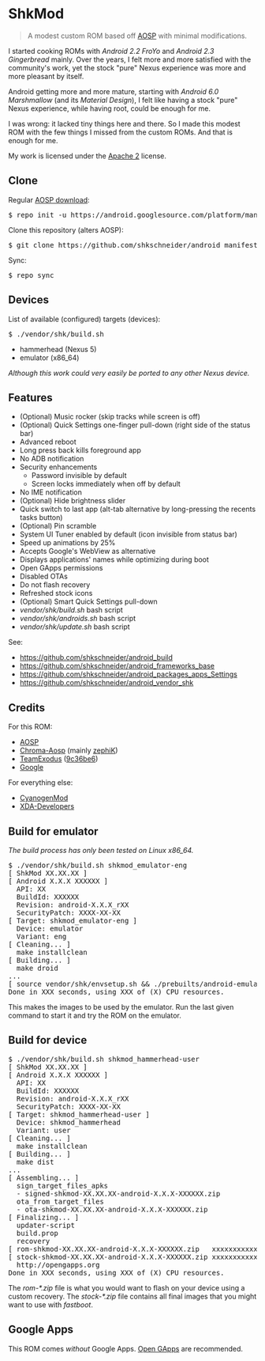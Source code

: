# ShkMod

> A modest custom ROM based off [AOSP](https://android.googlesource.com/) with minimal modifications.

I started cooking ROMs with _Android 2.2 FroYo_ and _Android 2.3 Gingerbread_ mainly.
Over the years, I felt more and more satisfied with the community's work, yet the stock "pure" Nexus experience was more and more pleasant by itself.

Android getting more and more mature, starting with _Android 6.0 Marshmallow_ (and its _Material Design_), I felt like having a stock "pure" Nexus experience, while having root, could be enough for me.

I was wrong: it lacked tiny things here and there. So I made this modest ROM with the few things I missed from the custom ROMs. And that is enough for me.

My work is licensed under the [Apache 2](http://www.apache.org/licenses/LICENSE-2.0.txt) license.

## Clone

Regular [AOSP download](https://source.android.com/source/downloading.html):
<pre>$ repo init -u https://android.googlesource.com/platform/manifest -b master</pre>
Clone this repository (alters AOSP):
<pre>$ git clone https://github.com/shkschneider/android_manifest.git .repo/local_manifests</pre>
Sync:
<pre>$ repo sync</pre>

## Devices

List of available (configured) targets (devices):
<pre>$ ./vendor/shk/build.sh</pre>

- hammerhead (Nexus 5)
- emulator (x86_64)

_Although this work could very easily be ported to any other Nexus device._

## Features

- (Optional) Music rocker (skip tracks while screen is off)
- (Optional) Quick Settings one-finger pull-down (right side of the status bar)
- Advanced reboot
- Long press back kills foreground app
- No ADB notification
- Security enhancements
  - Password invisible by default
  - Screen locks immediately when off by default
- No IME notification
- (Optional) Hide brightness slider
- Quick switch to last app (alt-tab alternative by long-pressing the recents tasks button)
- (Optional) Pin scramble
- System UI Tuner enabled by default (icon invisible from status bar)
- Speed up animations by 25%
- Accepts Google's WebView as alternative
- Displays applications' names while optimizing during boot
- Open GApps permissions
- Disabled OTAs
- Do not flash recovery
- Refreshed stock icons
- (Optional) Smart Quick Settings pull-down
- _vendor/shk/build.sh_ bash script
- _vendor/shk/androids.sh_ bash script
- _vendor/shk/update.sh_ bash script

See:
* https://github.com/shkschneider/android_build
* https://github.com/shkschneider/android_frameworks_base
* https://github.com/shkschneider/android_packages_apps_Settings
* https://github.com/shkschneider/android_vendor_shk

## Credits

For this ROM:
- [AOSP](https://android.googlesource.com/)
- [Chroma-Aosp](https://github.com/Chroma-Aosp) (mainly [zephiK](https://github.com/zephiK))
- [TeamExodus](https://github.com/TeamExodus) ([9c36be6](https://github.com/TeamExodus/frameworks_base/commit/9c36be651e83fb039a262682839bd920b033007a))
- [Google](https://developers.google.com/android/nexus/drivers)

For everything else:
- [CyanogenMod](https://github.com/CyanogenMod)
- [XDA-Developers](http://forum.xda-developers.com)

## Build for emulator

_The build process has only been tested on Linux x86_64._

<pre>$ ./vendor/shk/build.sh shkmod_emulator-eng
[ ShkMod XX.XX.XX ]
[ Android X.X.X XXXXXX ]
  API: XX
  BuildId: XXXXXX
  Revision: android-X.X.X_rXX
  SecurityPatch: XXXX-XX-XX
[ Target: shkmod_emulator-eng ]
  Device: emulator
  Variant: eng
[ Cleaning... ]
  make installclean
[ Building... ]
  make droid
...
[ source vendor/shk/envsetup.sh && ./prebuilts/android-emulator/linux-x86_64/emulator -skin WVGA800 -memory 2014 -gpu on -sysdir out/target/product/generic_x86_64 -sdcard out/target/product/generic_x86_64/sdcard.img ]
Done in XXX seconds, using XXX of (X) CPU resources.
</pre>

This makes the images to be used by the emulator. Run the last given command to start it and try the ROM on the emulator.

## Build for device

<pre>$ ./vendor/shk/build.sh shkmod_hammerhead-user
[ ShkMod XX.XX.XX ]
[ Android X.X.X XXXXXX ]
  API: XX
  BuildId: XXXXXX
  Revision: android-X.X.X_rXX
  SecurityPatch: XXXX-XX-XX
[ Target: shkmod_hammerhead-user ]
  Device: shkmod_hammerhead
  Variant: user
[ Cleaning... ]
  make installclean
[ Building... ]
  make dist
...
[ Assembling... ]
  sign_target_files_apks
  - signed-shkmod-XX.XX.XX-android-X.X.X-XXXXXX.zip
  ota_from_target_files
  - ota-shkmod-XX.XX.XX-android-X.X.X-XXXXXX.zip
[ Finalizing... ]
  updater-script
  build.prop
  recovery
[ rom-shkmod-XX.XX.XX-android-X.X.X-XXXXXX.zip   xxxxxxxxxxxxxxxxxxxxxxxxxxxxxxxx ]
[ stock-shkmod-XX.XX.XX-android-X.X.X-XXXXXX.zip xxxxxxxxxxxxxxxxxxxxxxxxxxxxxxxx ]
  http://opengapps.org
Done in XXX seconds, using XXX of (X) CPU resources.</pre>

The _rom-*.zip_ file is what you would want to flash on your device using a custom recovery.
The _stock-*.zip_ file contains all final images that you might want to use with _fastboot_.

## Google Apps

This ROM comes _without_ Google Apps. [Open GApps](http://opengapps.org) are recommended.

